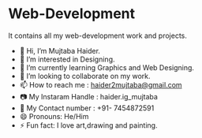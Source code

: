 # Web-Development
It contains all my web-development work and projects.
<br>
- 👋 Hi, I’m Mujtaba Haider.
- 👀 I’m interested in Designing.
- 🌱 I’m currently learning Graphics and Web Designing.
- 💞️ I’m looking to collaborate on my work.
- 📫 How to reach me : haider2mujtaba@gmail.com
- 📷 My Instaram Handle : haider.ig_mujtaba
- 📱 My Contact number : +91- 7454872591
- 😄 Pronouns: He/Him
- ⚡ Fun fact: I love art,drawing and painting.

